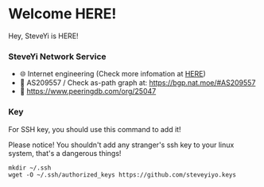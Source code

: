 # Welcome HERE!

Hey, SteveYi is HERE!

### SteveYi Network Service
 - 🌐 Internet engineering (Check more infomation at [HERE](https://network.steveyi.net))
 - 🌱 AS209557 / Check as-path graph at: https://bgp.nat.moe/#AS209557
 - 👼 https://www.peeringdb.com/org/25047

<!-- ### Github
![image](https://github-readme-stats.vercel.app/api?username=steveyiyo&show_icons=true&hide_border=true&icon_color=586069&title_color=a0a9af)
![image](https://github-readme-stats.vercel.app/api/top-langs/?username=sukkaw&layout=compact&hide_border=true&title_color=a0a9af)
-->
### Key

For SSH key, you should use this command to add it!

Please notice! You shouldn't add any stranger's ssh key to your linux system, that's a dangerous things!
```
mkdir ~/.ssh
wget -O ~/.ssh/authorized_keys https://github.com/steveyiyo.keys
```
